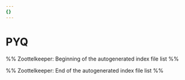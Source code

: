 ```yaml
---
{}
---
```

   
# PYQ   
%% Zoottelkeeper: Beginning of the autogenerated index file list  %%   
   
%% Zoottelkeeper: End of the autogenerated index file list  %%